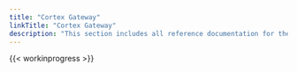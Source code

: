 ```yaml
---
title: "Cortex Gateway"
linkTitle: "Cortex Gateway"
description: "This section includes all reference documentation for the APIs exposed by Cortex Gateway."
---
```


{{< workinprogress >}}
